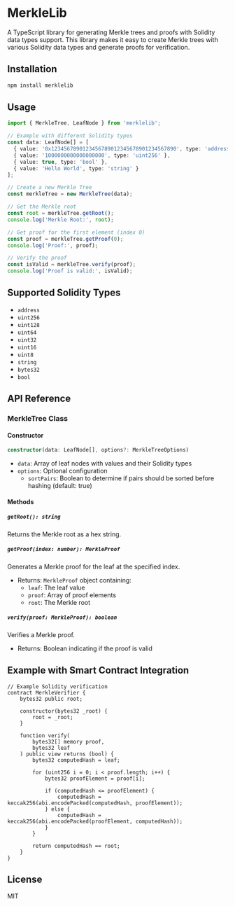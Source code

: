 # MerkleLib

A TypeScript library for generating Merkle trees and proofs with Solidity data types support. This library makes it easy to create Merkle trees with various Solidity data types and generate proofs for verification.

## Installation

```bash
npm install merklelib
```

## Usage

```typescript
import { MerkleTree, LeafNode } from 'merklelib';

// Example with different Solidity types
const data: LeafNode[] = [
  { value: '0x1234567890123456789012345678901234567890', type: 'address' },
  { value: '1000000000000000000', type: 'uint256' },
  { value: true, type: 'bool' },
  { value: 'Hello World', type: 'string' }
];

// Create a new Merkle Tree
const merkleTree = new MerkleTree(data);

// Get the Merkle root
const root = merkleTree.getRoot();
console.log('Merkle Root:', root);

// Get proof for the first element (index 0)
const proof = merkleTree.getProof(0);
console.log('Proof:', proof);

// Verify the proof
const isValid = merkleTree.verify(proof);
console.log('Proof is valid:', isValid);
```

## Supported Solidity Types

- `address`
- `uint256`
- `uint128`
- `uint64`
- `uint32`
- `uint16`
- `uint8`
- `string`
- `bytes32`
- `bool`

## API Reference

### MerkleTree Class

#### Constructor

```typescript
constructor(data: LeafNode[], options?: MerkleTreeOptions)
```

- `data`: Array of leaf nodes with values and their Solidity types
- `options`: Optional configuration
  - `sortPairs`: Boolean to determine if pairs should be sorted before hashing (default: true)

#### Methods

##### `getRoot(): string`
Returns the Merkle root as a hex string.

##### `getProof(index: number): MerkleProof`
Generates a Merkle proof for the leaf at the specified index.
- Returns: `MerkleProof` object containing:
  - `leaf`: The leaf value
  - `proof`: Array of proof elements
  - `root`: The Merkle root

##### `verify(proof: MerkleProof): boolean`
Verifies a Merkle proof.
- Returns: Boolean indicating if the proof is valid

## Example with Smart Contract Integration

```solidity
// Example Solidity verification
contract MerkleVerifier {
    bytes32 public root;

    constructor(bytes32 _root) {
        root = _root;
    }

    function verify(
        bytes32[] memory proof,
        bytes32 leaf
    ) public view returns (bool) {
        bytes32 computedHash = leaf;

        for (uint256 i = 0; i < proof.length; i++) {
            bytes32 proofElement = proof[i];

            if (computedHash <= proofElement) {
                computedHash = keccak256(abi.encodePacked(computedHash, proofElement));
            } else {
                computedHash = keccak256(abi.encodePacked(proofElement, computedHash));
            }
        }

        return computedHash == root;
    }
}
```

## License

MIT
